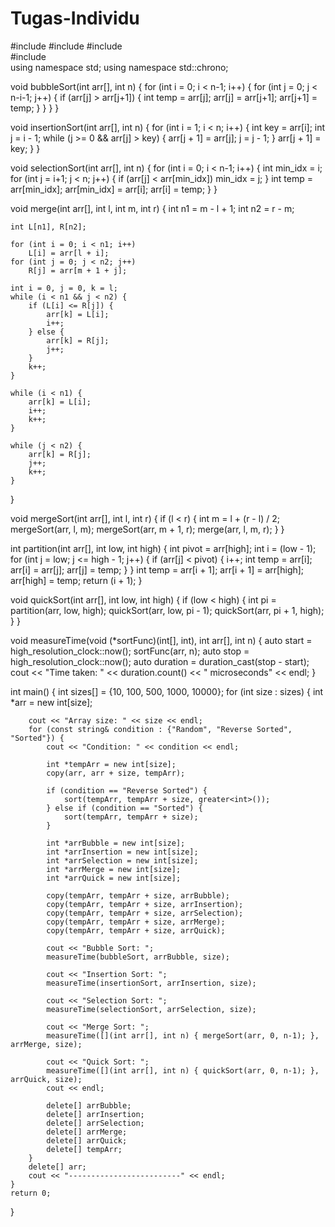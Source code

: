 # Tugas-Individu
#include <iostream>
#include <chrono>
#include <algorithm>  
#include <cstdlib>    
using namespace std;
using namespace std::chrono;

void bubbleSort(int arr[], int n) {
    for (int i = 0; i < n-1; i++) {
        for (int j = 0; j < n-i-1; j++) {
            if (arr[j] > arr[j+1]) {
                int temp = arr[j];
                arr[j] = arr[j+1];
                arr[j+1] = temp;
            }
        }
    }
}

void insertionSort(int arr[], int n) {
    for (int i = 1; i < n; i++) {
        int key = arr[i];
        int j = i - 1;
        while (j >= 0 && arr[j] > key) {
            arr[j + 1] = arr[j];
            j = j - 1;
        }
        arr[j + 1] = key;
    }
}

void selectionSort(int arr[], int n) {
    for (int i = 0; i < n-1; i++) {
        int min_idx = i;
        for (int j = i+1; j < n; j++) {
            if (arr[j] < arr[min_idx])
                min_idx = j;
        }
        int temp = arr[min_idx];
        arr[min_idx] = arr[i];
        arr[i] = temp;
    }
}

void merge(int arr[], int l, int m, int r) {
    int n1 = m - l + 1;
    int n2 = r - m;

    int L[n1], R[n2];

    for (int i = 0; i < n1; i++)
        L[i] = arr[l + i];
    for (int j = 0; j < n2; j++)
        R[j] = arr[m + 1 + j];

    int i = 0, j = 0, k = l;
    while (i < n1 && j < n2) {
        if (L[i] <= R[j]) {
            arr[k] = L[i];
            i++;
        } else {
            arr[k] = R[j];
            j++;
        }
        k++;
    }

    while (i < n1) {
        arr[k] = L[i];
        i++;
        k++;
    }

    while (j < n2) {
        arr[k] = R[j];
        j++;
        k++;
    }
}

void mergeSort(int arr[], int l, int r) {
    if (l < r) {
        int m = l + (r - l) / 2;
        mergeSort(arr, l, m);
        mergeSort(arr, m + 1, r);
        merge(arr, l, m, r);
    }
}

int partition(int arr[], int low, int high) {
    int pivot = arr[high];
    int i = (low - 1);
    for (int j = low; j <= high - 1; j++) {
        if (arr[j] < pivot) {
            i++;
            int temp = arr[i];
            arr[i] = arr[j];
            arr[j] = temp;
        }
    }
    int temp = arr[i + 1];
    arr[i + 1] = arr[high];
    arr[high] = temp;
    return (i + 1);
}

void quickSort(int arr[], int low, int high) {
    if (low < high) {
        int pi = partition(arr, low, high);
        quickSort(arr, low, pi - 1);
        quickSort(arr, pi + 1, high);
    }
}

void measureTime(void (*sortFunc)(int[], int), int arr[], int n) {
    auto start = high_resolution_clock::now();
    sortFunc(arr, n);
    auto stop = high_resolution_clock::now();
    auto duration = duration_cast<microseconds>(stop - start);
    cout << "Time taken: " << duration.count() << " microseconds" << endl;
}

int main() {
    int sizes[] = {10, 100, 500, 1000, 10000};
    for (int size : sizes) {
        int *arr = new int[size];
        

        
        cout << "Array size: " << size << endl;
        for (const string& condition : {"Random", "Reverse Sorted", "Sorted"}) {
            cout << "Condition: " << condition << endl;

            int *tempArr = new int[size];
            copy(arr, arr + size, tempArr);

            if (condition == "Reverse Sorted") {
                sort(tempArr, tempArr + size, greater<int>());
            } else if (condition == "Sorted") {
                sort(tempArr, tempArr + size);
            }

            int *arrBubble = new int[size];
            int *arrInsertion = new int[size];
            int *arrSelection = new int[size];
            int *arrMerge = new int[size];
            int *arrQuick = new int[size];

            copy(tempArr, tempArr + size, arrBubble);
            copy(tempArr, tempArr + size, arrInsertion);
            copy(tempArr, tempArr + size, arrSelection);
            copy(tempArr, tempArr + size, arrMerge);
            copy(tempArr, tempArr + size, arrQuick);

            cout << "Bubble Sort: ";
            measureTime(bubbleSort, arrBubble, size);

            cout << "Insertion Sort: ";
            measureTime(insertionSort, arrInsertion, size);

            cout << "Selection Sort: ";
            measureTime(selectionSort, arrSelection, size);

            cout << "Merge Sort: ";
            measureTime([](int arr[], int n) { mergeSort(arr, 0, n-1); }, arrMerge, size);

            cout << "Quick Sort: ";
            measureTime([](int arr[], int n) { quickSort(arr, 0, n-1); }, arrQuick, size);
            cout << endl;

            delete[] arrBubble;
            delete[] arrInsertion;
            delete[] arrSelection;
            delete[] arrMerge;
            delete[] arrQuick;
            delete[] tempArr;
        }
        delete[] arr;
        cout << "-------------------------" << endl;
    }
    return 0;
}
